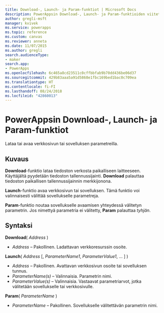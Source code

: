 ```yaml
---
title: Download-, Launch- ja Param-funktiot | Microsoft Docs
description: PowerAppsin Download-, Launch- ja Param-funktioiden viitetiedot, mukaan lukien syntaksi ja esimerkkejä
author: gregli-msft
manager: kvivek
ms.service: powerapps
ms.topic: reference
ms.custom: canvas
ms.reviewer: anneta
ms.date: 11/07/2015
ms.author: gregli
search.audienceType:
- maker
search.app:
- PowerApps
ms.openlocfilehash: 6c465a8cd23511c0cffbbfab9b70dd436be06d37
ms.sourcegitcommit: 429b83aaa5a91d5868e1fbc169bed1bac0c709ea
ms.translationtype: HT
ms.contentlocale: fi-FI
ms.lasthandoff: 08/24/2018
ms.locfileid: "42860013"
---
```

# <a name="download-launch-and-param-functions-in-powerapps"></a>PowerAppsin Download-, Launch- ja Param-funktiot
Lataa tai avaa verkkosivun tai sovelluksen parametreilla.  

## <a name="description"></a>Kuvaus
**Download**-funktio lataa tiedoston verkosta paikalliseen laitteeseen.  Käyttäjältä pyydetään tiedoston tallennussijainti.  **Download** palauttaa tiedoston paikallisen tallennussijainnin merkkijonona.  

**Launch**-funktio avaa verkkosivun tai sovelluksen.  Tämä funktio voi valinnaisesti välittää sovellukselle parametreja.  

**Param**-funktio noutaa sovellukselle avaamisen yhteydessä välitetyn parametrin.  Jos nimettyä parametria ei välitetty, **Param** palauttaa *tyhjän*.

## <a name="syntax"></a>Syntaksi
**Download**( *Address* )

* *Address* – Pakollinen.  Ladattavan verkkoresurssin osoite.

**Launch**( *Address* [, *ParameterName1*, *ParameterValue1*, ... ] )

* *Address* – Pakollinen.  Avattavan verkkosivun osoite tai sovelluksen tunnus.
* *ParameterName(s)* – Valinnaisia.  Parametrin nimi.
* *ParameterValue(s)* – Valinnaisia.  Vastaavat parametriarvot, jotka välitetään sovellukselle tai verkkosivulle.

**Param**( *ParameterName* )

* *ParameterName* – Pakollinen.  Sovellukselle välitettävän parametrin nimi.

